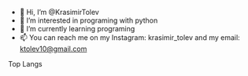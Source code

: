 - 👋 Hi, I’m @KrasimirTolev
- 👀 I’m interested in programing with python
- 🌱 I’m currently learning programing
- 📫 You can reach me on my Instagram: krasimir_tolev and my email: ktolev10@gmail.com

Top Langs

<!---
KrasimirTolev/KrasimirTolev is a ✨ special ✨ repository because its `README.md` (this file) appears on your GitHub profile.
You can click the Preview link to take a look at your changes.
--->
